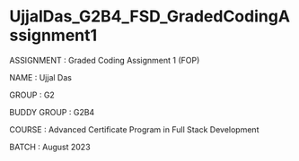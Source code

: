 # UjjalDas_G2B4_FSD_GradedCodingAssignment1

ASSIGNMENT : Graded Coding Assignment 1 (FOP)

NAME : Ujjal Das

GROUP : G2

BUDDY GROUP : G2B4

COURSE : Advanced Certificate Program in Full Stack Development

BATCH : August 2023

